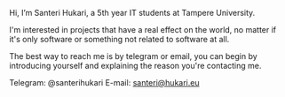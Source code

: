 Hi, I’m Santeri Hukari, a 5th year IT students at Tampere University. 

I'm interested in projects that have a real effect on the world, no matter if it's only software or something not related to software at all.

The best way to reach me is by telegram or email, you can begin by introducing yourself and explaining the reason you're contacting me.

Telegram: @santerihukari
E-mail: santeri@hukari.eu
